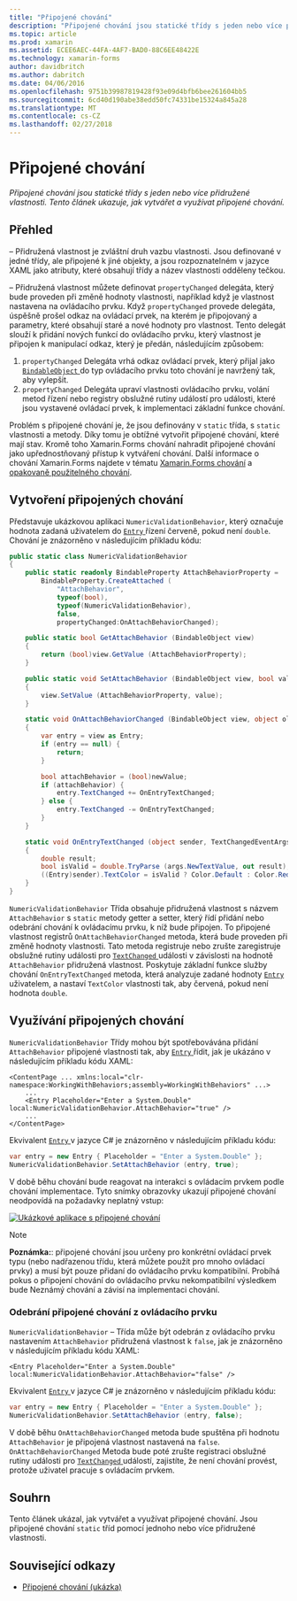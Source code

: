 ```yaml
---
title: "Připojené chování"
description: "Připojené chování jsou statické třídy s jeden nebo více přidružené vlastnosti. Tento článek ukazuje, jak vytvářet a využívat připojené chování."
ms.topic: article
ms.prod: xamarin
ms.assetid: ECEE6AEC-44FA-4AF7-BAD0-88C6EE48422E
ms.technology: xamarin-forms
author: davidbritch
ms.author: dabritch
ms.date: 04/06/2016
ms.openlocfilehash: 9751b39987819428f93e09d4bfb6bee261604bb5
ms.sourcegitcommit: 6cd40d190abe38edd50fc74331be15324a845a28
ms.translationtype: MT
ms.contentlocale: cs-CZ
ms.lasthandoff: 02/27/2018
---
```

# <a name="attached-behaviors"></a>Připojené chování

_Připojené chování jsou statické třídy s jeden nebo více přidružené vlastnosti. Tento článek ukazuje, jak vytvářet a využívat připojené chování._

## <a name="overview"></a>Přehled

– Přidružená vlastnost je zvláštní druh vazbu vlastnosti. Jsou definované v jedné třídy, ale připojené k jiné objekty, a jsou rozpoznatelném v jazyce XAML jako atributy, které obsahují třídy a název vlastnosti odděleny tečkou.

– Přidružená vlastnost můžete definovat `propertyChanged` delegáta, který bude proveden při změně hodnoty vlastnosti, například když je vlastnost nastavena na ovládacího prvku. Když `propertyChanged` provede delegáta, úspěšně prošel odkaz na ovládací prvek, na kterém je připojovaný a parametry, které obsahují staré a nové hodnoty pro vlastnost. Tento delegát slouží k přidání nových funkcí do ovládacího prvku, který vlastnost je připojen k manipulací odkaz, který je předán, následujícím způsobem:

1. `propertyChanged` Delegáta vrhá odkaz ovládací prvek, který přijal jako [ `BindableObject` ](https://developer.xamarin.com/api/type/Xamarin.Forms.BindableObject/)do typ ovládacího prvku toto chování je navržený tak, aby vylepšit.
1. `propertyChanged` Delegáta upraví vlastnosti ovládacího prvku, volání metod řízení nebo registry obslužné rutiny událostí pro události, které jsou vystavené ovládací prvek, k implementaci základní funkce chování.

Problém s připojené chování je, že jsou definovány v `static` třída, s `static` vlastnosti a metody. Díky tomu je obtížné vytvořit připojené chování, které mají stav. Kromě toho Xamarin.Forms chování nahradit připojené chování jako upřednostňovaný přístup k vytváření chování. Další informace o chování Xamarin.Forms najdete v tématu [Xamarin.Forms chování](~/xamarin-forms/app-fundamentals/behaviors/creating.md) a [opakovaně použitelného chování](~/xamarin-forms/app-fundamentals/behaviors/reusable/index.md).

## <a name="creating-an-attached-behavior"></a>Vytvoření připojených chování

Představuje ukázkovou aplikaci `NumericValidationBehavior`, který označuje hodnota zadaná uživatelem do [ `Entry` ](https://developer.xamarin.com/api/type/Xamarin.Forms.Entry/) řízení červeně, pokud není `double`. Chování je znázorněno v následujícím příkladu kódu:

```csharp
public static class NumericValidationBehavior
{
    public static readonly BindableProperty AttachBehaviorProperty =
        BindableProperty.CreateAttached (
            "AttachBehavior",
            typeof(bool),
            typeof(NumericValidationBehavior),
            false,
            propertyChanged:OnAttachBehaviorChanged);

    public static bool GetAttachBehavior (BindableObject view)
    {
        return (bool)view.GetValue (AttachBehaviorProperty);
    }

    public static void SetAttachBehavior (BindableObject view, bool value)
    {
        view.SetValue (AttachBehaviorProperty, value);
    }

    static void OnAttachBehaviorChanged (BindableObject view, object oldValue, object newValue)
    {
        var entry = view as Entry;
        if (entry == null) {
            return;
        }

        bool attachBehavior = (bool)newValue;
        if (attachBehavior) {
            entry.TextChanged += OnEntryTextChanged;
        } else {
            entry.TextChanged -= OnEntryTextChanged;
        }
    }

    static void OnEntryTextChanged (object sender, TextChangedEventArgs args)
    {
        double result;
        bool isValid = double.TryParse (args.NewTextValue, out result);
        ((Entry)sender).TextColor = isValid ? Color.Default : Color.Red;
    }
}
```

`NumericValidationBehavior` Třída obsahuje přidružená vlastnost s názvem `AttachBehavior` s `static` metody getter a setter, který řídí přidání nebo odebrání chování k ovládacímu prvku, k níž bude připojen. To připojené vlastnost registrů `OnAttachBehaviorChanged` metoda, která bude proveden při změně hodnoty vlastnosti. Tato metoda registruje nebo zrušte zaregistruje obslužné rutiny události pro [ `TextChanged` ](https://developer.xamarin.com/api/event/Xamarin.Forms.Entry.TextChanged/) události v závislosti na hodnotě `AttachBehavior` přidružená vlastnost. Poskytuje základní funkce služby chování `OnEntryTextChanged` metoda, která analyzuje zadané hodnoty [ `Entry` ](https://developer.xamarin.com/api/type/Xamarin.Forms.Entry/) uživatelem, a nastaví `TextColor` vlastnosti tak, aby červená, pokud není hodnota `double`.

## <a name="consuming-an-attached-behavior"></a>Využívání připojených chování

`NumericValidationBehavior` Třídy mohou být spotřebovávána přidání `AttachBehavior` připojené vlastnosti tak, aby [ `Entry` ](https://developer.xamarin.com/api/type/Xamarin.Forms.Entry/) řídit, jak je ukázáno v následujícím příkladu kódu XAML:

```xaml
<ContentPage ... xmlns:local="clr-namespace:WorkingWithBehaviors;assembly=WorkingWithBehaviors" ...>
    ...
    <Entry Placeholder="Enter a System.Double" local:NumericValidationBehavior.AttachBehavior="true" />
    ...
</ContentPage>
```

Ekvivalent [ `Entry` ](https://developer.xamarin.com/api/type/Xamarin.Forms.Entry/) v jazyce C# je znázorněno v následujícím příkladu kódu:

```csharp
var entry = new Entry { Placeholder = "Enter a System.Double" };
NumericValidationBehavior.SetAttachBehavior (entry, true);
```

V době běhu chování bude reagovat na interakci s ovládacím prvkem podle chování implementace. Tyto snímky obrazovky ukazují připojené chování neodpovídá na požadavky neplatný vstup:

[ ![](attached-images/screenshots-sml.png "Ukázkové aplikace s připojené chování")](attached-images/screenshots.png "ukázkové aplikace s připojené chování")

> [!NOTE]
> **Poznámka:**: připojené chování jsou určeny pro konkrétní ovládací prvek typu (nebo nadřazenou třídu, která můžete použít pro mnoho ovládací prvky) a musí být pouze přidaní do ovládacího prvku kompatibilní. Probíhá pokus o připojení chování do ovládacího prvku nekompatibilní výsledkem bude Neznámý chování a závisí na implementaci chování.

### <a name="removing-an-attached-behavior-from-a-control"></a>Odebrání připojené chování z ovládacího prvku

`NumericValidationBehavior` – Třída může být odebrán z ovládacího prvku nastavením `AttachBehavior` přidružená vlastnost k `false`, jak je znázorněno v následujícím příkladu kódu XAML:

```xaml
<Entry Placeholder="Enter a System.Double" local:NumericValidationBehavior.AttachBehavior="false" />
```

Ekvivalent [ `Entry` ](https://developer.xamarin.com/api/type/Xamarin.Forms.Entry/) v jazyce C# je znázorněno v následujícím příkladu kódu:

```csharp
var entry = new Entry { Placeholder = "Enter a System.Double" };
NumericValidationBehavior.SetAttachBehavior (entry, false);
```

V době běhu `OnAttachBehaviorChanged` metoda bude spuštěna při hodnotu `AttachBehavior` je připojená vlastnost nastavená na `false`. `OnAttachBehaviorChanged` Metoda bude poté zrušte registraci obslužné rutiny události pro [ `TextChanged` ](https://developer.xamarin.com/api/event/Xamarin.Forms.Entry.TextChanged/) událostí, zajistíte, že není chování provést, protože uživatel pracuje s ovládacím prvkem.

## <a name="summary"></a>Souhrn

Tento článek ukázal, jak vytvářet a využívat připojené chování. Jsou připojené chování `static` tříd pomocí jednoho nebo více přidružené vlastnosti.


## <a name="related-links"></a>Související odkazy

- [Připojené chování (ukázka)](https://developer.xamarin.com/samples/xamarin-forms/behaviors/attachednumericvalidationbehavior/)

